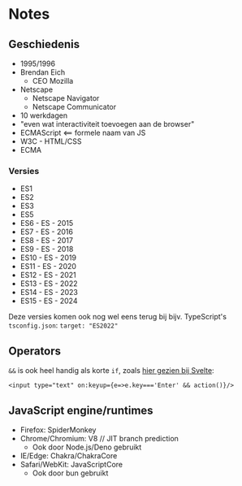 # Notes

## Geschiedenis

- 1995/1996
- Brendan Eich
  - CEO Mozilla
- Netscape
  - Netscape Navigator
  - Netscape Communicator
- 10 werkdagen
- "even wat interactiviteit toevoegen aan de browser"
- ECMAScript <== formele naam van JS
- W3C - HTML/CSS
- ECMA

### Versies

- ES1
- ES2
- ES3
- ES5
- ES6 - ES - 2015
- ES7 - ES - 2016
- ES8 - ES - 2017
- ES9 - ES - 2018
- ES10 - ES - 2019
- ES11 - ES - 2020
- ES12 - ES - 2021
- ES13 - ES - 2022
- ES14 - ES - 2023
- ES15 - ES - 2024

Deze versies komen ook nog wel eens terug bij bijv. TypeScript's `tsconfig.json`: `target: "ES2022"`

## Operators

`&&` is ook heel handig als korte `if`, zoals [hier gezien bij Svelte](https://github.com/sveltejs/svelte/issues/4427):

```svelte
<input type="text" on:keyup={e=>e.key==='Enter' && action()}/>
```

## JavaScript engine/runtimes

- Firefox: SpiderMonkey
- Chrome/Chromium: V8 // JIT branch prediction
  - Ook door Node.js/Deno gebruikt
- IE/Edge: Chakra/ChakraCore
- Safari/WebKit: JavaScriptCore
  - Ook door bun gebruikt



